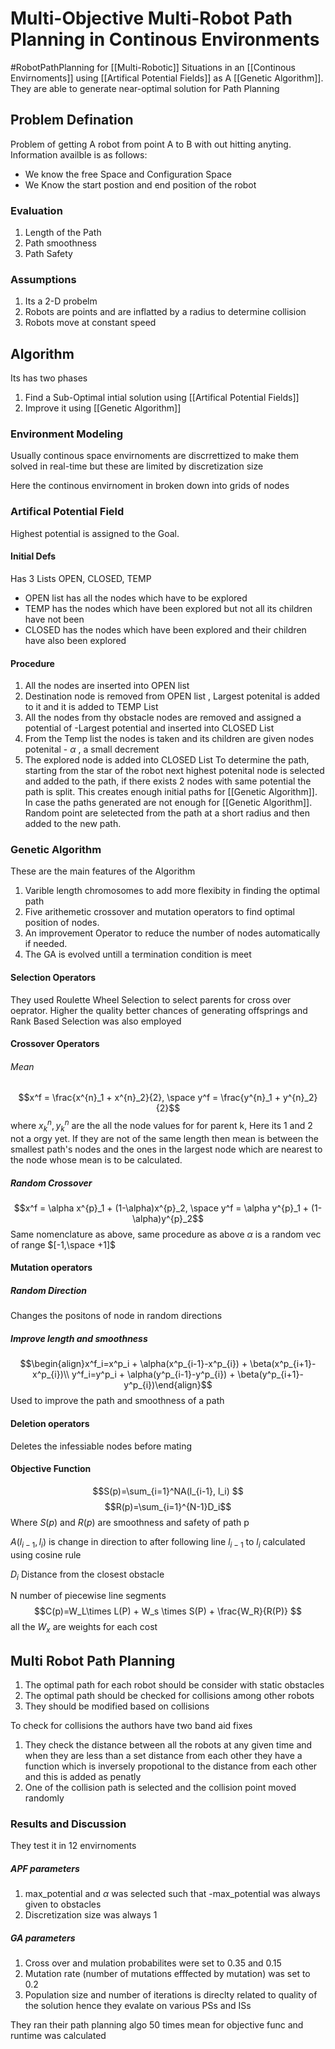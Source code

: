 # Multi-Objective Multi-Robot Path Planning in Continous Environments
#RobotPathPlanning for [[Multi-Robotic]] Situations in an [[Continous Envirnoments]] using [[Artifical Potential Fields]] as A [[Genetic Algorithm]]. They are able to generate near-optimal solution for Path Planning
## Problem Defination
Problem of getting A robot from point A to B with out hitting anyting. Information availble is as follows:
- We know the free Space and Configuration Space
-  We Know the start postion and end position of the robot

### Evaluation
1) Length of the Path
2) Path smoothness
3) Path Safety

### Assumptions
1) Its a 2-D probelm
2) Robots are points and are inflatted by a radius to determine collision
3) Robots move at constant speed

## Algorithm
Its has two phases 
1) Find a Sub-Optimal intial solution using [[Artifical Potential Fields]] 
2) Improve it using [[Genetic Algorithm]]
### Environment Modeling
Usually continous space envirnoments are discrrettized to make them solved in real-time but these are limited by discretization size

Here the continous envirnoment in broken down into grids of nodes

### Artifical Potential Field
Highest potential is assigned to the Goal.

#### Initial Defs
Has 3 Lists OPEN, CLOSED, TEMP
- OPEN list has all the nodes which have to be explored
- TEMP has the nodes which have been explored but not all its children have not been
- CLOSED has the nodes which have been explored and their children have also been explored

#### Procedure
1) All the nodes are inserted into OPEN list
2) Destination node is removed from OPEN list , Largest potenital is added to it and it is added to TEMP List
3) All the nodes from thy obstacle nodes are removed and assigned a potential of -Largest potential and inserted into CLOSED List
4) From the Temp list the nodes is taken and its children are given nodes potenital - $\alpha$ , a small decrement
5) The explored node is added into CLOSED List
To determine the path, starting from the star of the robot next highest potenital node is selected and added to the path, if there exists 2 nodes with same potential the path is split. This creates enough initial paths for [[Genetic Algorithm]]. In case the paths generated are not enough for [[Genetic Algorithm]]. Random point are seletected from the path at a short radius and then added to the new path.
### Genetic Algorithm
These are the main features of the Algorithm
1) Varible length chromosomes to add more flexibity in finding the optimal path
2) Five arithemetic crossover and mutation operators to find optimal position of nodes.
3) An improvement Operator to reduce the number of nodes automatically if needed.
4) The GA is evolved untill a termination condition is meet
#### Selection Operators
They used Roulette Wheel Selection to select parents for cross over oeprator. Higher the quality better chances of generating offsprings and Rank Based Selection was also employed
#### Crossover Operators
###### Mean
$$x^f = \frac{x^{n}_1 + x^{n}_2}{2}, \space  y^f = \frac{y^{n}_1 + y^{n}_2}{2}$$
where $x^n_k, y^n_k$ are the all the node values for for parent k, Here its 1 and 2 not a orgy yet. If they are not of the same length then mean is between the smallest path's nodes and the ones in the largest node which are nearest to the node whose mean is to be calculated.
##### Random Crossover
$$x^f = \alpha x^{p}_1 + (1-\alpha)x^{p}_2, \space y^f = \alpha y^{p}_1 + (1-\alpha)y^{p}_2$$
Same nomenclature as above, same procedure as above $\alpha$ is a random vec of range $[-1,\space +1]$
#### Mutation operators
##### Random Direction
Changes the positons of node in random directions
##### Improve length and smoothness
$$\begin{align}x^f_i=x^p_i + \alpha(x^p_{i-1}-x^p_{i}) + \beta(x^p_{i+1}-x^p_{i})\\ y^f_i=y^p_i + \alpha(y^p_{i-1}-y^p_{i}) + \beta(y^p_{i+1}-y^p_{i})\end{align}$$
Used to improve the path and smoothness of a path

#### Deletion operators
Deletes the infessiable nodes before mating

#### Objective Function
$$S(p)=\sum_{i=1}^NA(l_{i-1}, l_i) $$
$$R(p)=\sum_{i=1}^{N-1}D_i$$
Where $S(p)$ and $R(p)$ are smoothness and safety of path p

$A(l_{i-1}, l_i)$ is change in direction to after following line $l_{i-1}$ to $l_{i}$ calculated using cosine rule

$D_i$ Distance from the closest obstacle

N number of piecewise line segments
$$C(p)=W_L\times L(P) + W_s \times S(P) + \frac{W_R}{R(P)} $$
all the $W_x$ are weights for each cost

## Multi Robot Path Planning
1) The optimal path for each robot should be consider with static obstacles
2) The optimal path should be checked for collisions among other robots
3) They should be modified based on collisions

To check for collisions the authors have two band aid fixes
1) They check the distance between all the robots at any given time and when they are less than a set distance from each other they have a function which is inversely propotional to the distance from each other and this is added as penatly 
2) One of the  collision path is selected and the collision point moved randomly

### Results and Discussion

They test it in 12 envirnoments
##### APF parameters
1) max_potential and $\alpha$ was selected such that -max_potential was always given to obstacles
2) Discretization size was always 1

##### GA parameters
1) Cross over and mulation probabilites were set to 0.35 and 0.15
2) Mutation rate (number of mutations efffected by mutation) was set to 0.2
3) Population size and number of iterations is direclty related to quality of the solution hence they evalate on various PSs and ISs

They ran their path planning algo 50 times mean for objective func and runtime was calculated

